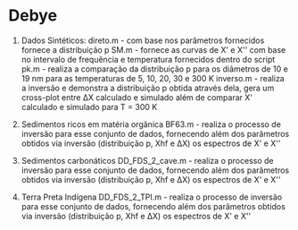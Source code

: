# Debye

1. Dados Sintéticos:
direto.m - com base nos parâmetros fornecidos fornece a distribuição p 
SM.m - fornece as curvas de X' e X'' com base no intervalo de frequência e temperatura fornecidos dentro do script
pk.m - realiza a comparação da distribuição p para os diâmetros de 10 e 19 nm para as temperaturas de 5, 10, 20, 30 e 300 K
inverso.m - realiza a inversão e demonstra a distribuição p obtida através dela, gera um cross-plot entre ΔX calculado e simulado além de comparar X' calculado e simulado para T = 300 K

2. Sedimentos ricos em matéria orgânica
BF63.m - realiza o processo de inversão para esse conjunto de dados, fornecendo além dos parâmetros obtidos via inversão (distribuição p, Xhf e ΔX) os espectros de X' e X''

3. Sedimentos carbonáticos
DD_FDS_2_cave.m - realiza o processo de inversão para esse conjunto de dados, fornecendo além dos parâmetros obtidos via inversão (distribuição p, Xhf e ΔX) os espectros de X' e X''

4. Terra Preta Indígena
DD_FDS_2_TPI.m - realiza o processo de inversão para esse conjunto de dados, fornecendo além dos parâmetros obtidos via inversão (distribuição p, Xhf e ΔX) os espectros de X' e X''
